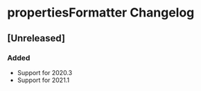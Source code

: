 <!-- Keep a Changelog guide -> https://keepachangelog.com -->

# propertiesFormatter Changelog

## [Unreleased]

### Added

- Support for 2020.3
- Support for 2021.1
